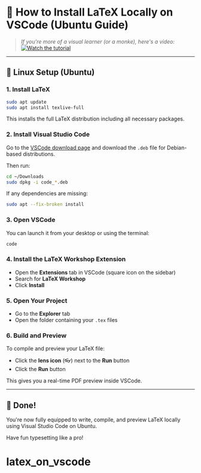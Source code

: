 # 🧠 How to Install LaTeX Locally on VSCode (Ubuntu Guide)

> _If you're more of a visual learner (or a monke), here's a video:_  
> [![Watch the tutorial](https://img.youtube.com/vi/Mty0vHb0knI/0.jpg)](https://www.youtube.com/watch?v=Mty0vHb0knI)

---

## 🐧 Linux Setup (Ubuntu)

### 1. Install LaTeX

```bash
sudo apt update
sudo apt install texlive-full
```

This installs the full LaTeX distribution including all necessary packages.

### 2. Install Visual Studio Code

Go to the [VSCode download page](https://code.visualstudio.com) and download the `.deb` file for Debian-based distributions.

Then run:

```bash
cd ~/Downloads
sudo dpkg -i code_*.deb
```

If any dependencies are missing:

```bash
sudo apt --fix-broken install
```

### 3. Open VSCode

You can launch it from your desktop or using the terminal:

```bash
code
```

### 4. Install the LaTeX Workshop Extension

- Open the **Extensions** tab in VSCode (square icon on the sidebar)
- Search for **LaTeX Workshop**
- Click **Install**

### 5. Open Your Project

- Go to the **Explorer** tab
- Open the folder containing your `.tex` files

### 6. Build and Preview

To compile and preview your LaTeX file:
- Click the **lens icon** (👓) next to the **Run** button
- Click the **Run** button

This gives you a real-time PDF preview inside VSCode.

---

## 🎉 Done!

You're now fully equipped to write, compile, and preview LaTeX locally using Visual Studio Code on Ubuntu.

Have fun typesetting like a pro!
# latex_on_vscode
